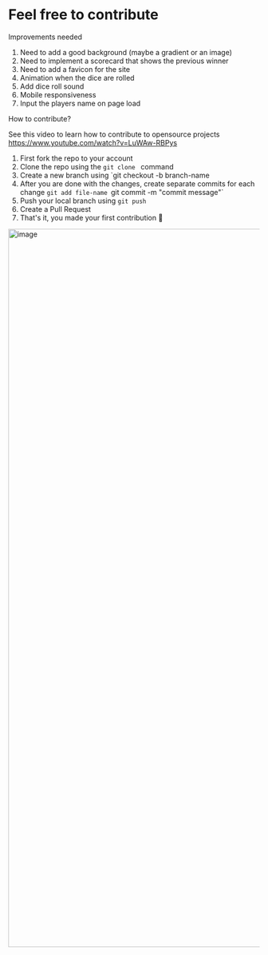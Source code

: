<h1>Feel free to contribute</h1>

<p>Improvements needed</p>

1. Need to add a good background (maybe a gradient or an image)
2. Need to implement a scorecard that shows the previous winner
3. Need to add a favicon for the site
4. Animation when the dice are rolled
5. Add dice roll sound
6. Mobile responsiveness
7. Input the players name on page load

<p>How to contribute?</p>

See this video to learn how to contribute to opensource projects https://www.youtube.com/watch?v=LuWAw-RBPys

1. First fork the repo to your account 
2. Clone the repo using the `git clone ` command
3. Create a new branch using `git checkout -b branch-name
4. After you are done with the changes, create separate commits for each change `git add file-name `git commit -m "commit message"`
5. Push your local branch using `git push`
6. Create a Pull Request
7. That's it, you made your first contribution 🎉

<img width="1438" alt="image" src="https://user-images.githubusercontent.com/67072652/214586970-e05f3e4b-da4b-4949-82a8-51ca390135a2.png">

